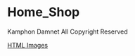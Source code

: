 # Home_Shop
Kamphon Damnet All Copyright Reserved
<p><a href="Shop_Beem/main.html">HTML Images</a></p>
